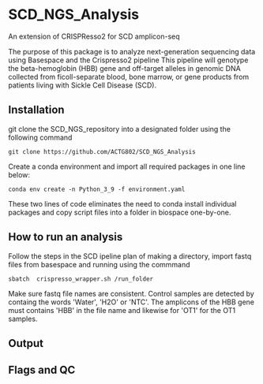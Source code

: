 # SCD_NGS_Analysis
 An extension of CRISPResso2 for SCD amplicon-seq
 
 The purpose of this package is to analyze next-generation sequencing data using Basespace and the Crispresso2 pipeline
 This pipeline will  genotype the beta-hemoglobin (HBB) gene and off-target alleles in genomic DNA collected from ficoll-separate blood, 
 bone marrow, or gene products from patients living with Sickle Cell Disease (SCD). 
 

 ## Installation
 git clone the SCD_NGS_repository into a designated folder using the following command
 
 ```
 git clone https://github.com/ACTG802/SCD_NGS_Analysis
 ```
 
 Create a conda environment and import all required packages in one line below:
 
 ```
 conda env create -n Python_3_9 -f environment.yaml
 ```
 
 These two lines of code eliminates the need to conda install individual packages and copy script files into a folder in biospace one-by-one.
 
 ## How to run an analysis
 
 Follow the steps in the SCD ipeline plan of making a directory, import fastq files from basespace and running using the commmand
 
 ```
 sbatch  crispresso_wrapper.sh /run_folder
 ```
 
 Make sure fastq file names are consistent. Control samples are detected by containg the words 'Water', 'H2O' or 'NTC'. The amplicons of the HBB gene must contains 'HBB' in the file name and likewise for 'OT1' for the OT1 samples.
 
 ## Output
 
 
 ## Flags and QC
 
 
 
 
 
